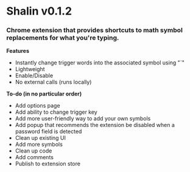 # Shalin v0.1.2
### Chrome extension that provides shortcuts to math symbol replacements for what you're typing.

**Features**
- Instantly change trigger words into the associated symbol using "`"
- Lightweight
- Enable/Disable
- No external calls (runs locally)

**To-do (in no particular order)**
- Add options page
- Add ability to change trigger key
- Add more user-friendly way to add your own symbols
- Add popup that recommends the extension be disabled when a password field is detected
- Clean up existing UI
- Add more symbols
- Clean up code
- Add comments
- Publish to extension store

